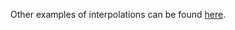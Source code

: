 Other examples of interpolations can be found [here](http://math.mad.free.fr/wordpress/?page_id=41).
